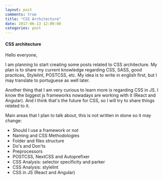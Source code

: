 ```yaml
---
layout: post
comments: true
title: "CSS Architecture"
date: 2017-06-13 12:00:00
categories: post
---
```


#### CSS architecture

Hello everyone,

I am planning to start creating some posts related to CSS architecture. My plan is to share my current knowledge regarding CSS, SASS, good practices, Stylelint, POSTCSS, etc. My idea is to write in english first, but I may translate to portuguese as well later.

Another thing that I am very curious to learn more is regarding CSS in JS. I know the biggest js frameworks nowadays are working with it (React and Angular). And I think that's the future for CSS, so I will try to share things related to it.

Main areas that I plan to talk about, this is not written in stone so it may change:

* Should I use a framework or not
* Naming and CSS Methodologies
* Folder and files structure
* Do's and Don'ts
* Preprocessors
* POSTCSS, NextCSS and Autoprefixer
* CSS Analysis: selector specificity and parker
* CSS Analysis: stylelint
* CSS in JS (React and Angular)
